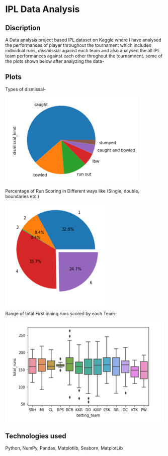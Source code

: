 # IPL Data Analysis

## Discription
A Data analysis project based IPL dataset on Kaggle where I have analysed the performances of player throughout the tournament which includes individual runs, dissmissial against each team and also analysed the all IPL team performances against each other throghout the tournamnent. some of the plots shown below after analyzing the data-

## Plots

Types of dismissal-

![plot](./3476.png)

Percentage of Run Scoring in Different ways like (Single, double, boundaries etc.)

![plot](./3478.png)

Range of total First inning runs scored by each Team-

![plot](./3479.png)

## Technologies used
Python, NumPy, Pandas, Matplotlib, Seaborn, MatplotLib
